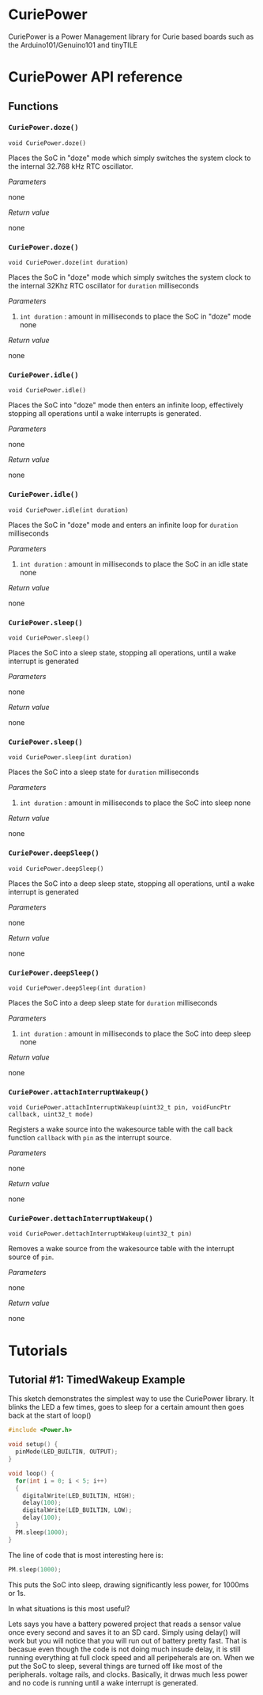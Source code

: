 # CuriePower
CuriePower is a Power Management library for Curie based boards such as the Arduino101/Genuino101 and tinyTILE

# CuriePower API reference

## Functions

### ``CuriePower.doze()``

```
void CuriePower.doze()
```

Places the SoC in "doze" mode which simply switches the system clock to the internal 32.768 kHz RTC oscillator.

*Parameters*

none

*Return value*

none

### ``CuriePower.doze()``

```
void CuriePower.doze(int duration)
```


Places the SoC in "doze" mode which simply switches the system clock to the internal 32Khz RTC oscillator for `duration` milliseconds


*Parameters*

1. `int duration` : amount in milliseconds to place the SoC in "doze" mode
none

*Return value*

none

### ``CuriePower.idle()``

```
void CuriePower.idle()
```

Places the SoC into "doze" mode then enters an infinite loop, effectively stopping all operations until a wake interrupts is generated.

*Parameters*

none

*Return value*

none

### ``CuriePower.idle()``

```
void CuriePower.idle(int duration)
```


Places the SoC in "doze" mode and enters an infinite loop for `duration` milliseconds


*Parameters*

1. `int duration` : amount in milliseconds to place the SoC in an idle state
none

*Return value*

none

### ``CuriePower.sleep()``

```
void CuriePower.sleep()
```

Places the SoC into a sleep state, stopping all operations, until a wake interrupt is generated

*Parameters*

none

*Return value*

none

### ``CuriePower.sleep()``

```
void CuriePower.sleep(int duration)
```


Places the SoC into a sleep state for `duration` milliseconds


*Parameters*

1. `int duration` : amount in milliseconds to place the SoC into sleep
none

*Return value*

none

### ``CuriePower.deepSleep()``

```
void CuriePower.deepSleep()
```

Places the SoC into a deep sleep state, stopping all operations, until a wake interrupt is generated

*Parameters*

none

*Return value*

none

### ``CuriePower.deepSleep()``

```
void CuriePower.deepSleep(int duration)
```


Places the SoC into a deep sleep state for `duration` milliseconds


*Parameters*

1. `int duration` : amount in milliseconds to place the SoC into deep sleep
none

*Return value*

none

### ``CuriePower.attachInterruptWakeup()``

```
void CuriePower.attachInterruptWakeup(uint32_t pin, voidFuncPtr callback, uint32_t mode)
```

Registers a wake source into the wakesource table with the call back function `callback` with `pin` as the interrupt source. 

*Parameters*

none

*Return value*

none

### ``CuriePower.dettachInterruptWakeup()``

```
void CuriePower.dettachInterruptWakeup(uint32_t pin)
```

Removes a wake source from the wakesource table with the interrupt source of `pin`. 

*Parameters*

none

*Return value*

none

# Tutorials

## Tutorial #1: TimedWakeup Example

This sketch demonstrates the simplest way to use the CuriePower library. It blinks the LED a few times, goes to sleep for a certain amount then goes back at the start of loop()

```cpp
#include <Power.h>

void setup() {
  pinMode(LED_BUILTIN, OUTPUT);
}

void loop() {
  for(int i = 0; i < 5; i++)
  { 
    digitalWrite(LED_BUILTIN, HIGH);
    delay(100);
    digitalWrite(LED_BUILTIN, LOW);
    delay(100);
  }
  PM.sleep(1000);
}
```

The line of code that is most interesting here is:
```cpp
PM.sleep(1000);
```
This puts the SoC into sleep, drawing significantly less power, for 1000ms or 1s.

In what situations is this most useful?

Lets says you have a battery powered project that reads a sensor value once every second and saves it to an SD card.
Simply using delay() will work but you will notice that you will run out of battery pretty fast. That is becasue even though the code is not doing much insude delay, it is still running everything at full clock speed and all peripeherals are on.
When we put the SoC to sleep, several things are turned off like most of the peripherals. voltage rails, and clocks. Basically, it drwas much less power and no code is running until a wake interrupt is generated.

